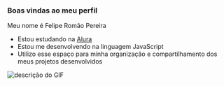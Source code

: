 ### Boas vindas ao meu perfil


Meu nome é Felipe Romão Pereira

- Estou estudando na [Alura](https://www.alura.com.br)
- Estou me desenvolvendo na linguagem JavaScript
- Utilizo esse espaço para minha organização e compartilhamento dos meus projetos desenvolvidos

![descrição do GIF](https://media.tenor.com/oA1US3zTx00AAAAj/happy-link.gif)
